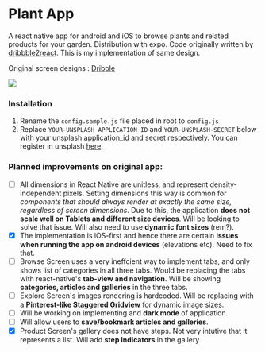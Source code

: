 # Plant App
A react native app for android and iOS to browse plants and related products for your garden. Distribution with expo. 
Code originally written by [dribbble2react](https://github.com/react-ui-kit/dribbble2react). This is my implementation of same design.

Original screen designs : [Dribble](https://dribbble.com/shots/4569970-Plant-Freebie-2-Dribbble-Invites)

![](https://github.com/shubhamgupta2901/plant-app-react-native/blob/master/screenshot.png)

### Installation
1. Rename the ```config.sample.js``` file placed in root to ```config.js```
2. Replace ```YOUR-UNSPLASH_APPLICATION_ID``` and ```YOUR-UNSPLASH-SECRET``` below with your unsplash application_id and secret respectively. You can register in unsplash [here](https://unsplash.com/join).

### Planned improvements on original app:
  - [ ] All dimensions in React Native are unitless, and represent density-independent pixels. Setting dimensions this way is common for *components that should always render at exactly the same size, regardless of screen dimensions*. Due to this, the application **does not scale well on Tablets and different size devices**. Will be looking to solve that issue.  Will also need to use **dynamic font sizes** (rem?).
  - [X] The implementation is iOS-first and hence there are certain **issues when running the app on android devices** (elevations etc). Need to fix that.
  - [ ] Browse Screen uses a very ineffcient way to implement tabs, and only shows list of categories in all three tabs. Would be replacing the tabs with react-native's **tab-view and navigation**. Will be showing **categories, articles and galleries** in the three tabs.
  - [ ] Explore Screen's images rendering is hardcoded. Will be replacing with a **Pinterest-like Staggered Gridview** for dynamic image sizes.
  - [ ] Will be working on implementing and **dark mode** of application.
  - [ ] Will allow users to **save/bookmark articles and galleries**.
  - [X] Product Screen's gallery does not have steps. Not very intutive that it represents a list. Will add **step indicators** in the gallery.

